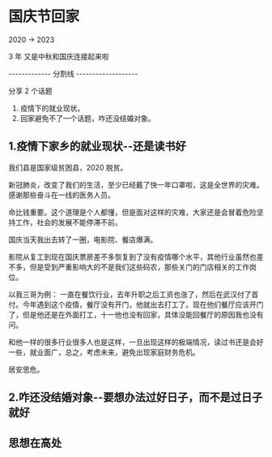 # 国庆节回家

2020 -> 2023

3 年 又是中秋和国庆连接起来啦

------------- 分割线 -------------------

分享 2 个话题

1. 疫情下的就业现状。
2. 回家避免不了一个话题，咋还没结婚对象。

## 1.疫情下家乡的就业现状--还是读书好

我们县是国家级贫困县，2020 脱贫。

新冠肺炎，改变了我们的生活，至少已经戴了快一年口罩啦，这是全世界的灾难。  
感谢那些奋斗在一线的医务人员。

命比钱重要。这个道理是个人都懂，但是面对这样的灾难，大家还是会冒着危险坚持工作，社会的发展不能停滞不前。

国庆当天我出去转了一圈，电影院、餐店爆满。

影院从复工到现在国庆票房差不多恢复到了没有疫情哪个水平，其他行业虽然也差不多，但是受到严重影响大的不是我们这些码农，那些关门的门店相关的工作岗位。

以我三哥为例：
一直在餐饮行业，去年升职之后工资也涨了，然后在武汉付了首付。今年遇到这个疫情，餐厅没有开门，他就出去打工了。现在他们餐厅应该开门了，但是他还是在外面打工，十一他也没有回家，具体没能回餐厅的原因我也没有问。

和他一样的很多行业很多人也是这样，一旦出现这样的极端情况，读过书还是会好一些，就业面广，总之，考虑未来，避免出现家庭财务危机。

居安思危。

## 2.咋还没结婚对象--要想办法过好日子，而不是过日子就好

## 思想在高处
